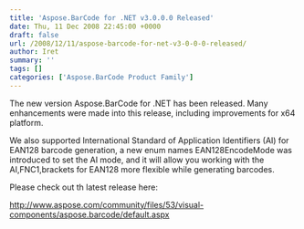 ```yaml
---
title: 'Aspose.BarCode for .NET v3.0.0.0 Released'
date: Thu, 11 Dec 2008 22:45:00 +0000
draft: false
url: /2008/12/11/aspose-barcode-for-net-v3-0-0-0-released/
author: Iret
summary: ''
tags: []
categories: ['Aspose.BarCode Product Family']
---
```


The new version Aspose.BarCode for .NET has been released. Many enhancements were made into this release, including improvements for x64 platform.

We also supported International Standard of Application Identifiers (AI) for EAN128 barcode generation, a new enum names EAN128EncodeMode was introduced to set the AI mode, and it will allow you working with the AI,FNC1,brackets for EAN128 more flexible while generating barcodes.

Please check out th latest release here:

http://www.aspose.com/community/files/53/visual-components/aspose.barcode/default.aspx








